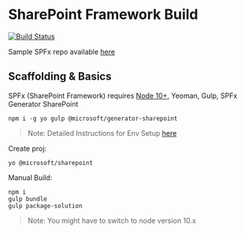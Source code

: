 # SharePoint Framework Build

[![Build Status](https://dev.azure.com/az-400-v2/M06-CI/_apis/build/status/SPFxWebPart%20Build%20Yaml?branchName=main)](https://dev.azure.com/az-400-v2/M06-CI/_build/latest?definitionId=13&branchName=main)

Sample SPFx repo available [here](https://github.com/arambazamba/spfx-devops)

## Scaffolding & Basics

SPFx (SharePoint Framework) requires [Node 10+](https://nodejs.org/en/download/releases/), Yeoman, Gulp, SPFx Generator SharePoint

```
npm i -g yo gulp @microsoft/generator-sharepoint
```

> Note: Detailed Instructions for Env Setup [here](https://docs.microsoft.com/en-us/sharepoint/dev/spfx/set-up-your-development-environment)

Create proj:

```
yo @microsoft/sharepoint
```

Manual Build:

```
npm i
gulp bundle
gulp package-solution
```

> Note: You might have to switch to node version 10.x
